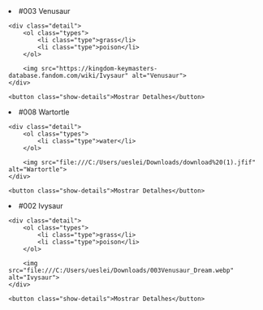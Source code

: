 <!-- Adicione as entradas para Venusaur, Wartortle e Ivysaur -->
<li class="pokemon">
    <span class="number">#003</span>
    <span class="name">Venusaur</span>

    <div class="detail">
        <ol class="types">
            <li class="type">grass</li>
            <li class="type">poison</li>
        </ol>

        <img src="https://kingdom-keymasters-database.fandom.com/wiki/Ivysaur" alt="Venusaur">
    </div>

    <button class="show-details">Mostrar Detalhes</button>
</li>

<li class="pokemon">
    <span class="number">#008</span>
    <span class="name">Wartortle</span>

    <div class="detail">
        <ol class="types">
            <li class="type">water</li>
        </ol>

        <img src="file:///C:/Users/ueslei/Downloads/download%20(1).jfif" alt="Wartortle">
    </div>

    <button class="show-details">Mostrar Detalhes</button>
</li>

<li class="pokemon">
    <span class="number">#002</span>
    <span class="name">Ivysaur</span>

    <div class="detail">
        <ol class="types">
            <li class="type">grass</li>
            <li class="type">poison</li>
        </ol>

        <img src="file:///C:/Users/ueslei/Downloads/003Venusaur_Dream.webp" alt="Ivysaur">
    </div>

    <button class="show-details">Mostrar Detalhes</button>
</li>
